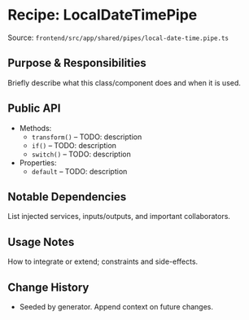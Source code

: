# Recipe: LocalDateTimePipe

Source: `frontend/src/app/shared/pipes/local-date-time.pipe.ts`

## Purpose & Responsibilities
Briefly describe what this class/component does and when it is used.

## Public API
- Methods:
  - `transform()` – TODO: description
  - `if()` – TODO: description
  - `switch()` – TODO: description
- Properties:
  - `default` – TODO: description

## Notable Dependencies
List injected services, inputs/outputs, and important collaborators.

## Usage Notes
How to integrate or extend; constraints and side-effects.

## Change History
- Seeded by generator. Append context on future changes.
